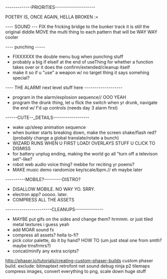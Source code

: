 -------------PRIORITIES--------------------


POETRY IS, ONCE AGAIN, HELLA BROKEN :<


---- SOUND ---
FIX the fricking bridge to the bunker track it is still the original diddle
MOVE the multi thing to each pattern that will be WAY WAY cooler


---- punching -----
- FIXXXXXX the double menu bug when punching stuff
- probably a big if elseif at the end of useThing for whether a function takes over or it does the confirm/extended/cleanup itself
- make it so if u "use" a weapon w/ no target thing it says somehing special?




---- THE ALARM! next level stuff here -------------------

- program in the alarm/explosion sequence// OOO YEAH
- program the drunk thing, let u flick the switch when yr drunk, navigate the end w/ f'd up controls (needs day 3 alarm first)






------CUTE--_DETAILS------------------
- wake up/sleep animation sequence
- when bunker starts breaking down, make the screen shake/flash red? (probably change a global translate/rotate a bunch)
- WIZARD RUNS WHEN U FIRST LOAD! OVERLAYS STUFF U CLICK TO DISMISS
- for battery unplug ending, making the world go all "turn off a televison set"-like?
- robot web audio voice thing? mebbe for reciting yr poems?
- MAKE music demo randomize key/scale/bpm.// eh maybe later

----------MOBILE?---------DISTRO?
- DISALLOW MOBILE. NO WAY YO. SRRY.
- electron app? ooooo. later.
- COMPRESS ALL THE ASSETS


-----------------------CLEANUPS--------------
- MAYBE put gifs on the sides and change them? hrmmm. or just tiled metal textures i guess yeah
- add MOAR sound fx
- compress all assets? hella lo-fi?
- pick color palette, do it by hand? HOW TO (um just steal one from smth? maybe trnsfrmrs?)
- concat/minify any extra scripts?





http://phaser.io/tutorials/creating-custom-phaser-builds
custom phaser build. exclude: 
bitmaptext retrofont net sound debug ninja p2 tilemaps
compress images, convert everything to png, scale down huge stuff